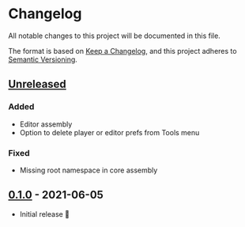 # Changelog
All notable changes to this project will be documented in this file.

The format is based on [Keep a Changelog](https://keepachangelog.com/en/1.0.0/),
and this project adheres to [Semantic Versioning](https://semver.org/spec/v2.0.0.html).

## [Unreleased]
### Added
- Editor assembly
- Option to delete player or editor prefs from Tools menu

### Fixed
- Missing root namespace in core assembly

## [0.1.0] - 2021-06-05
- Initial release 🎉

[Unreleased]: https://github.com/aestheticianlabs/pref-utils/compare/v0.1.0...HEAD
[0.1.0]: https://github.com/aestheticianlabs/pref-utils/releases/tag/v0.1.0
